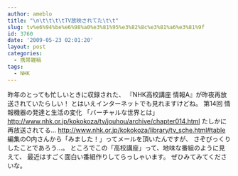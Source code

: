 ```yaml
---
author: ameblo
title: "\n\t\t\t\tTV放映されてた\t\t"
slug: tv%e6%94%be%e6%98%a0%e3%81%95%e3%82%8c%e3%81%a6%e3%81%9f
id: 3760
date: '2009-05-23 02:01:20'
layout: post
categories:
  - 携帯雑稿
tags:
  - NHK
---
```


昨年のとっても忙しいときに収録された、 『NHK高校講座 情報A』が昨夜再放送されていたらしい！ とはいえインターネットでも見れますけどね。 第14回 情報機器の発達と生活の変化 「バーチャルな世界とは」 http://www.nhk.or.jp/kokokoza/tv/jouhou/archive/chapter014.html たしかに再放送されてる… http://www.nhk.or.jp/kokokoza/library/tv_sche.html#table 編集のO内さんから「みました！」ってメールを頂いたんですが、 さぞびっくりしたことであろう…。 ところでこの「高校講座」って、地味な番組のように見えて、 最近はすごく面白い番組作りしてらっしゃいます。 ぜひみてみてくださいな。